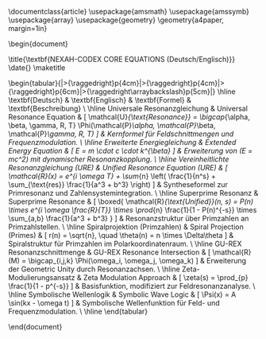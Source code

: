 \documentclass{article}
\usepackage{amsmath}
\usepackage{amssymb}
\usepackage{array}
\usepackage{geometry}
\geometry{a4paper, margin=1in}

\begin{document}

\title{\textbf{NEXAH-CODEX CORE EQUATIONS (Deutsch/Englisch)}}
\date{}
\maketitle

\begin{tabular}{|>{\raggedright}p{4cm}|>{\raggedright}p{4cm}|>{\raggedright}p{6cm}|>{\raggedright\arraybackslash}p{5cm}|}
\hline
\textbf{Deutsch} & \textbf{Englisch} & \textbf{Formel} & \textbf{Beschreibung} \\
\hline
Universale Resonanzgleichung & Universal Resonance Equation & 
\[
\mathcal{U}_{\text{Resonance}} = \bigcap_{\alpha, \beta, \gamma, R, T} \Phi(\mathcal{P}_\alpha, \mathcal{P}_\beta, \mathcal{P}_\gamma, R, T)
\]
& Kernformel für Feldschnittmengen und Frequenzmodulation. \\
\hline
Erweiterte Energiegleichung & Extended Energy Equation & 
\[
E = m \cdot c \cdot k^{\beta}
\]
& Erweiterung von \(E = mc^2\) mit dynamischer Resonanzkopplung. \\
\hline
Vereinheitlichte Resonanzgleichung (URE) & Unified Resonance Equation (URE) &
\[
\mathcal{R}(x) = e^{i \omega T} + \sum_{n} \left( \frac{1}{n^s} + \sum_{\text{res}} \frac{1}{a^3 + b^3} \right)
\]
& Syntheseformel zur Primresonanz und Zahlensystemintegration. \\
\hline
Superprime Resonanz & Superprime Resonance &
\[
\boxed{ \mathcal{R}_{\text{Unified}}(n, s) = P(n) \times e^{i \omega \frac{R}{T}} \times \prod_{n} \frac{1}{1 - P(n)^{-s}} \times \sum_{a,b} \frac{1}{a^3 + b^3} }
\]
& Resonanzstruktur über Primzahlen an Primzahlstellen. \\
\hline
Spiralprojektion (Primzahlen) & Spiral Projection (Primes) &
\[
r(n) = \sqrt{n}, \quad \theta(n) = n \times \Delta\theta
\]
& Spiralstruktur für Primzahlen im Polarkoordinatenraum. \\
\hline
GU-REX Resonanzschnittmenge & GU-REX Resonance Intersection &
\[
\mathcal{R}(M) = \bigcap_{i,j,k} \Phi(\omega_i, \omega_j, \omega_k)
\]
& Erweiterung der Geometric Unity durch Resonanzachsen. \\
\hline
Zeta-Modulierungsansatz & Zeta Modulation Approach &
\[
\zeta(s) = \prod_{p} \frac{1}{1 - p^{-s}}
\]
& Basisfunktion, modifiziert zur Feldresonanzanalyse. \\
\hline
Symbolische Wellenlogik & Symbolic Wave Logic &
\[
\Psi(x) = A \sin(kx - \omega t)
\]
& Symbolische Wellenfunktion für Feld- und Frequenzmodulation. \\
\hline
\end{tabular}

\end{document}
